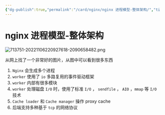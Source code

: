 ```yaml
---
{"dg-publish":true,"permalink":"/card/nginx/nginx 进程模型-整体架构/","title":"Nginx 进程模型-整体架构","tags":["nginx"],"noteIcon":"2","created":"2021-04-14T13:14:29+08:00","updated":"2024-10-12T23:03:04+08:00"}
---
```



# nginx 进程模型-整体架构

![713751-20221106220927618-2090658482.png](/img/user/attachs/713751-20221106220927618-2090658482.png)


从网上找了一个非常好的图片，从图中可以看到很多东西

1. `Nginx` 会生成多个进程
2. `worker` 使用了 `io` 多路复用的事件驱动框架
3. `worker` 内部有很多模块
4. `worker` 处理磁盘 `I/O` 时，使用了标准 `I/O` ， `sendfile` ， `AIO` ，`mmap` 等 `I/O` 技术
5. `Cache loader` 和 `Cache manager` 操作 proxy cache
6. 后端支持多种基于 `tcp` 的网络协议
